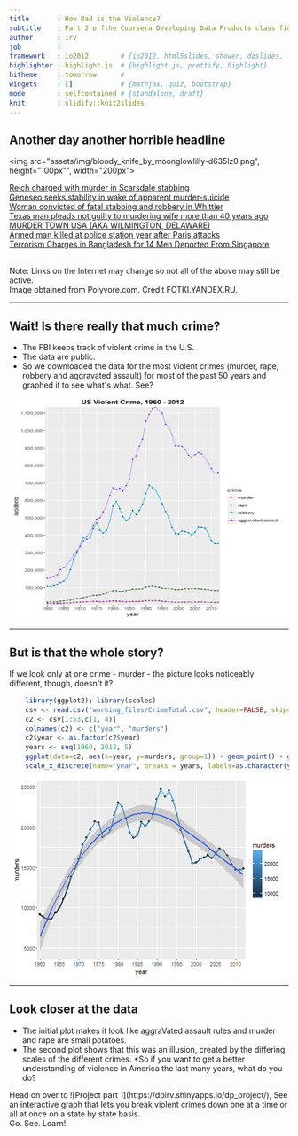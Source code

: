 ```yaml
---
title       : How Bad is the Violence?
subtitle    : Part 2 o fthe Coursera Developing Data Products class final project
author      : irv
job         : 
framework   : io2012        # {io2012, html5slides, shower, dzslides, ...}
highlighter : highlight.js  # {highlight.js, prettify, highlight}
hitheme     : tomorrow      # 
widgets     : []            # {mathjax, quiz, bootstrap}
mode        : selfcontained # {standalone, draft}
knit        : slidify::knit2slides
---
```


## Another day another horrible headline

<img src="assets/img/bloody_knife_by_moonglowlilly-d635lz0.png", height="100px"", width="200px"> <br/>

[Reich charged with murder in Scarsdale stabbing](https://www.google.com/url?sa=t&rct=j&q=&esrc=s&source=web&cd=6&cad=rja&uact=8&ved=0ahUKEwjnjqjTtMHKAhXkvIMKHbVLAiEQFggyMAU&url=http%3A%2F%2Fwww.lohud.com%2Fstory%2Fnews%2Fcrime%2F2016%2F01%2F21%2Fscarsdale-murder-funeral%2F79108022%2F&usg=AFQjCNHQ6AH_LJnPSl9oDb4-g_V25N_vGw&sig2=mz5RcPEClyYAHv2n1EzzJw&bvm=bv.112454388,d.amc)<br/>
[Geneseo seeks stability in wake of apparent murder-suicide](https://www.google.com/url?sa=t&rct=j&q=&esrc=s&source=web&cd=4&cad=rja&uact=8&ved=0ahUKEwjnjqjTtMHKAhXkvIMKHbVLAiEQFgglMAM&url=http%3A%2F%2Fwww.democratandchronicle.com%2Fstory%2Fnews%2F2016%2F01%2F18%2Fpolice-give-update-geneseo-triple-homicide%2F78964832%2F&usg=AFQjCNH1nD9X1JFUuHZant5QBULfcwVGnw&sig2=dtycsDy5ZxH8n2zVN02e2Q&bvm=bv.112454388,d.amc)<br/>
[Woman convicted of fatal stabbing and robbery in Whittier](http://homicide.latimes.com/post/woman-convicted-fatal-stabbing-and-robbery-whittier/)<br/>
[Texas man pleads not guilty to murdering wife more than 40 years ago](http://www.foxnews.com/us/2016/01/22/texas-man-pleads-not-guilty-in-wife-killing-in-173.html)<br/>
[MURDER TOWN USA (AKA WILMINGTON, DELAWARE)](http://www.newsweek.com/2014/12/19/wilmington-delaware-murder-crime-290232.html)<br/>
[Armed man killed at police station year after Paris attacks](http://www.cbsnews.com/news/paris-police-station-attack-man-with-knife-shot-dead-officials-say/)<br/>
[Terrorism Charges in Bangladesh for 14 Men Deported From Singapore](http://www.nytimes.com/2016/01/24/world/asia/terrorism-bangladesh-singapore.html?_r=0)<br/>

<br/>

<div class="explainer">
    Note: Links on the Internet may change so not all of the above may still be active.
</div>

<div class="pic_credit">
Image obtained from Polyvore.com. Credit FOTKI.YANDEX.RU.
</div>



---

## Wait! Is there really that much crime?

* The FBI keeps track of violent crime in the U.S.
* The data are public.
* So we downloaded the data for the most violent crimes (murder, rape, robbery and aggravated assault) for most of the past 50 years and graphed it to see what's what. See?

<div class="plotter">
    <img src="assets/img/plot1.png", height="400", width="800">
</div>


---

## But is that the whole story?

<div class="emphatic">
If we look only at one crime - murder - the picture looks noticeably different, though, doesn't it?
</div>


```r
    library(ggplot2); library(scales)
    csv <- read.csv("working_files/CrimeTotal.csv", header=FALSE, skip=6)
    c2 <- csv[1:53,c(1, 4)]
    colnames(c2) <- c("year", "murders")
    c2$year <- as.factor(c2$year)
    years <- seq(1960, 2012, 5)
    ggplot(data=c2, aes(x=year, y=murders, group=1)) + geom_point() + geom_line(size=1, aes(col=murders)) + geom_smooth() +
    scale_x_discrete(name="year", breaks = years, labels=as.character(years))
```

<img src="assets/fig/unnamed-chunk-1-1.png" title="plot of chunk unnamed-chunk-1" alt="plot of chunk unnamed-chunk-1" style="display: block; margin: auto;" />
    

---

## Look closer at the data

* The initial plot makes it look like aggraVated assault rules and murder and rape are small potatoes. 
* The second plot shows that this was an illusion, created by the differing scales of the different crimes.
*So if you want to get a better understanding of violence in America the last many years, what do you do?

<div class="sellit">
    Head on over to ![Project part 1](https://dpirv.shinyapps.io/dp_project/), See an interactive graph that lets you break violent crimes down one at a time or all at once on a state by state basis.<br/>
    Go. See. Learn!
</div>







